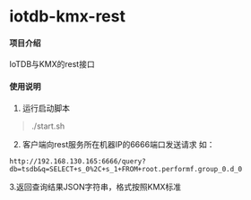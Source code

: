 # iotdb-kmx-rest

#### 项目介绍
IoTDB与KMX的rest接口

#### 使用说明

1. 运行启动脚本
> ./start.sh
2. 客户端向rest服务所在机器IP的6666端口发送请求
如：
```
http://192.168.130.165:6666/query?db=tsdb&q=SELECT+s_0%2C+s_1+FROM+root.performf.group_0.d_0
```
3.返回查询结果JSON字符串，格式按照KMX标准